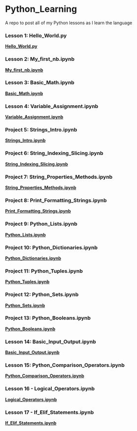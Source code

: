 # Python_Learning
A repo to post all of my Python lessons as I learn the language

### Lesson 1: Hello_World.py

**[Hello_World.py](Hello_World.py)**

### Lesson 2: My_first_nb.ipynb

**[My_first_nb.ipynb](My_first_nb.ipynb)**

### Lesson 3: Basic_Math.ipynb

**[Basic_Math.ipynb](Basic_Math.ipynb)**

### Lesson 4: Variable_Assignment.ipynb

**[Variable_Assignment.ipynb](Variable_Assignment.ipynb)**

### Project 5: Strings_Intro.ipynb

**[Strings_Intro.ipynb](Strings_Intro.ipynb)**

### Project 6: String_Indexing_Slicing.ipynb

**[String_Indexing_Slicing.ipynb](String_Indexing_Slicing.ipynb)**

### Project 7: String_Properties_Methods.ipynb

**[String_Properties_Methods.ipynb](String_Properties_Methods.ipynb)**

### Project 8: Print_Formatting_Strings.ipynb

**[Print_Formatting_Strings.ipynb](Print_Formatting_Strings.ipynb)**

### Project 9: Python_Lists.ipynb

**[Python_Lists.ipynb](Python_Lists.ipynb)**

### Project 10: Python_Dictionaries.ipynb

**[Python_Dictionaries.ipynb](Python_Dictionaries.ipynb)**

### Project 11: Python_Tuples.ipynb

**[Python_Tuples.ipynb](Python_Tuples.ipynb)**

### Project 12: Python_Sets.ipynb

**[Python_Sets.ipynb](Python_Sets.ipynb)**

### Project 13: Python_Booleans.ipynb

**[Python_Booleans.ipynb](Python_Booleans.ipynb)**

### Lesson 14: Basic_Input_Output.ipynb

**[Basic_Input_Output.ipynb](Basic_Input_Output.ipynb)**

### Lesson 15: Python_Comparison_Operators.ipynb

**[Python_Comparison_Operators.ipynb](Python_Comparison_Operators.ipynb)**

### Lesson 16 - Logical_Operators.ipynb

**[Logical_Operators.ipynb](Logical_Operators.ipynb)**

### Lesson 17 - If_Elif_Statements.ipynb

**[If_Elif_Statements.ipynb](If_Elif_Statements.ipynb)**